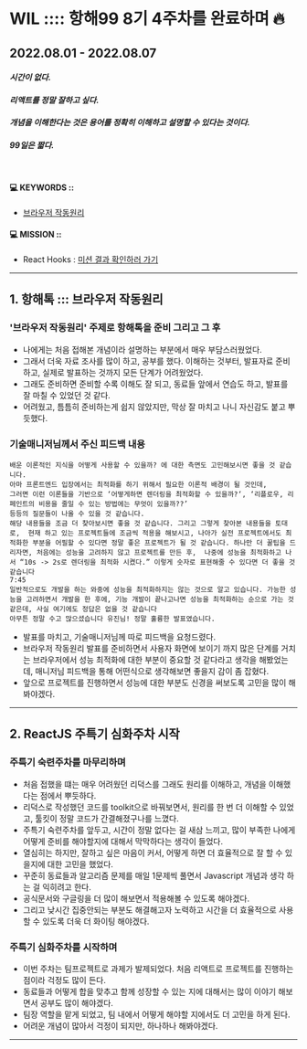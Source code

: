 # WIL :::: 항해99 8기 4주차를 완료하며 🔥 
## 2022.08.01 - 2022.08.07
#### **_시간이 없다._**
#### **_리액트를 정말 잘하고 싶다._**
#### **_개념을 이해한다는 것은 용어를 정확히 이해하고 설명할 수 있다는 것이다._**
#### **_99일은 짧다._**
<br />

#### 💻 KEYWORDS :: 
- [브라우저 작동원리](https://github.com/YooJinRa/til/tree/main/Browser)

#### 💻 MISSION ::
- React Hooks : [미션 결과 확인하러 가기](https://github.com/YooJinRa/til/tree/main/ReactJS/Hooks.md)

-----

## 1. 항해톡 ::: 브라우저 작동원리
### '브라우저 작동원리' 주제로 항해톡을 준비 그리고 그 후
- 나에게는 처음 접해본 개념이라 설명하는 부분에서 매우 부담스러웠었다.
- 그래서 더욱 자료 조사를 많이 하고, 공부를 했다. 이해하는 것부터, 발표자료 준비하고, 실제로 발표하는 것까지 모든 단계가 어려웠었다.
- 그래도 준비하면 준비할 수록 이해도 잘 되고, 동료들 앞에서 연습도 하고, 발표를 잘 마칠 수 있었던 것 같다.
- 어려웠고, 틈틈히 준비하는게 쉽지 않았지만, 막상 잘 마치고 나니 자신감도 붙고 뿌듯했다. 

### 기술매니저님께서 주신 피드백 내용

```
배운 이론적인 지식을 어떻게 사용할 수 있을까? 에 대한 측면도 고민해보시면 좋을 것 같습니다.
아마 프론트엔드 입장에서는 최적화를 하기 위해서 필요한 이론적 배경이 될 것인데,
그러면 이런 이론들을 기반으로 ‘어떻게하면 렌더링을 최적화할 수 있을까?‘, ‘리플로우, 리페인트의 비용을 줄일 수 있는 방법에는 무엇이 있을까??’
등등의 질문들이 나올 수 있을 것 같습니다.
해당 내용들을 조금 더 찾아보시면 좋을 것 같습니다. 그리고 그렇게 찾아본 내용들을 토대로,  현재 하고 있는 프로젝트들에 조금씩 적용을 해보시고, 나아가 실전 프로젝트에서도 최적화한 부분을 어필할 수 있다면 정말 좋은 프로젝트가 될 것 같습니다. 하나만 더 꿀팁을 드리자면, 처음에는 성능을 고려하지 않고 프로젝트를 만든 후,  나중에 성능을 최적화하고 나서 “10s -> 2s로 렌더링을 최적화 시켰다.” 이렇게 숫자로 표현해줄 수 있다면 더 좋을 것 같습니다
7:45
일반적으로도 개발을 하는 와중에 성능을 최적화하지는 않는 것으로 알고 있습니다. 가능한 성능을 고려하면서 개발을 한 후에, 기능 개발이 끝나고나면 성능을 최적화하는 순으로 가는 것 같은데, 사실 여기에도 정답은 없을 것 같습니다
아무튼 정말 수고 많으셨습니다 유진님! 정말 훌륭한 발표였습니다.
```

- 발표를 마치고, 기술매니저님께 따로 피드백을 요청드렸다.
- 브라우저 작동원리 발표를 준비하면서 사용자 화면에 보이기 까지 많은 단계를 거치는 브라우저에서 성능 최적화에 대한 부분이 중요할 것 같다라고 생각을 해봤었는데, 매니저님 피드백을 통해 어떤식으로 생각해보면 좋을지 감이 좀 잡혔다.
- 앞으로 프로젝트를 진행하면서 성능에 대한 부분도 신경을 써보도록 고민을 많이 해봐야겠다.


-----

## 2. ReactJS 주특기 심화주차 시작
### 주특기 숙련주차를 마무리하며
- 처음 접했을 떄는 매우 어려웠던 리덕스를 그래도 원리를 이해하고, 개념을 이해했다는 점에서 뿌듯하다.
- 리덕스로 작성했던 코드를 toolkit으로 바꿔보면서, 원리를 한 번 더 이해할 수 있었고, 툴킷이 정말 코드가 간결해졌구나를 느꼈다.
- 주특기 숙련주차를 앞두고, 시간이 정말 없다는 걸 새삼 느끼고, 많이 부족한 나에게 어떻게 준비를 해야할지에 대해서 막막하다는 생각이 들었다. 
- 열심히는 하지만, 잘하고 싶은 마음이 커서, 어떻게 하면 더 효율적으로 잘 할 수 있을지에 대한 고민을 했었다. 
- 꾸준히 동료들과 알고리즘 문제를 매일 1문제씩 풀면서 Javascript 개념과 생각 하는 걸 익히려고 한다.
- 공식문서와 구글링을 더 많이 해보면서 적용해볼 수 있도록 해야겠다. 
- 그리고 낮시간 집중안되는 부분도 해결해고자 노력하고 시간을 더 효율적으로 사용할 수 있도록 더욱 더 화이팅 해야겠다.

### 주특기 심화주차를 시작하며
- 이번 주차는 팀프로젝트로 과제가 발제되었다. 처음 리액트로 프로젝트를 진행하는 점이라 걱정도 많이 든다. 
- 동료들과 어떻게 합을 맞추고 함께 성장할 수 있는 지에 대해서는 많이 이야기 해보면서 공부도 많이 해야겠다. 
- 팀장 역할을 맡게 되었고, 팀 내에서 어떻게 해야할 지에서도 더 고민을 하게 된다.
- 어려운 개념이 많아서 걱정이 되지만, 하나하나 해봐야겠다.

-----